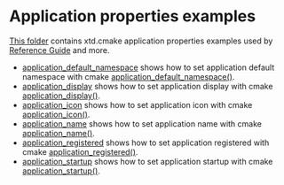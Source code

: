 # Application properties examples

[This folder](.) contains xtd.cmake application properties examples used by [Reference Guide](https://codedocs.xyz/gammasoft71/xtd/) and more.

* [application_default_namespace](application_default_namespace/README.md) shows how to set application default namespace with cmake [application_default_namespace()](../../../scripts/cmake/xtd_commands.cmake).
* [application_display](application_display/README.md) shows how to set application display with cmake [application_display()](../../../scripts/cmake/xtd_commands.cmake).
* [application_icon](application_icon/README.md) shows how to set application icon with cmake [application_icon()](../../../scripts/cmake/xtd_commands.cmake).
* [application_name](application_name/README.md) shows how to set application name with cmake [application_name()](../../../scripts/cmake/xtd_commands.cmake).
* [application_registered](application_registered/README.md) shows how to set application registered with cmake [application_registered()](../../../scripts/cmake/xtd_commands.cmake).
* [application_startup](application_startup/README.md) shows how to set application startup with cmake [application_startup()](../../../scripts/cmake/xtd_commands.cmake).

